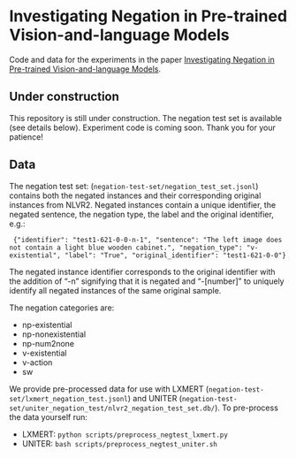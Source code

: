 # Investigating Negation in Pre-trained Vision-and-language Models

Code and data for the experiments in the paper [Investigating Negation in Pre-trained Vision-and-language Models](https://aclanthology.org/2021.blackboxnlp-1.27/).

## Under construction
This repository is still under construction. The negation test set is available (see details below). Experiment code is coming soon. Thank you for your patience!

<!-- ## Requirements
The experiments were conducted using the LXMERT and UNITER models.

Requirements for LXMERT:
- found in lxmert/requirements.txt
+ numpy

Requirements for UNITER:
> We provide Docker image for easier reproduction. Please install the following:
> - [nvidia driver](https://docs.nvidia.com/cuda/cuda-installation-guide-linux/index.html#package-manager-installation) (418+),
> - [Docker](https://docs.docker.com/install/linux/docker-ce/ubuntu/) (19.03+),
> - [nvidia-container-toolkit](https://github.com/NVIDIA/nvidia-docker#quickstart).
>
> Our scripts require the user to have the docker group membership so that docker commands can be run without sudo. We only support Linux with NVIDIA GPUs. We test on Ubuntu 18.04 and V100 cards. We use mixed-precision training hence GPUs with Tensor Cores are recommended. -->

## Data
The negation test set: (``` negation-test-set/negation_test_set.jsonl ```) contains both the negated instances and their corresponding original instances from NLVR2. Negated instances contain a unique identifier, the negated sentence, the negation type, the label and the original identifier, e.g.:

``` {"identifier": "test1-621-0-0-n-1", "sentence": "The left image does not contain a light blue wooden cabinet.", "negation_type": "v-existential", "label": "True", "original_identifier": "test1-621-0-0"}```

The negated instance identifier corresponds to the original identifier with the addition of “-n” signifying that it is negated and “-\[number\]” to uniquely identify all negated instances of the same original sample.

The negation categories are:
- np-existential
- np-nonexistential
- np-num2none
- v-existential
- v-action
- sw

We provide pre-processed data for use with LXMERT (``` negation-test-set/lxmert_negation_test.jsonl ```) and UNITER (``` negation-test-set/uniter_negation_test/nlvr2_negation_test_set.db/ ```). To pre-process the data yourself run:
- LXMERT: ``` python scripts/preprocess_negtest_lxmert.py ```
- UNITER: ``` bash scripts/preprocess_negtest_uniter.sh ```

<!-- ## Models
Finetune models for NLVR2 following the instructions in the relevant submodules.

## Evaluation on negation test set

Run inference on negation test set:

#### LXMERT
./scripts/run_inference_lxmert.sh <model location> <output dir> <device>

#### UNITER
Launch docker container specifying location of model to be used:
``` bash scripts/launch_model_container.sh <path to model> <gpu ids> ```

Inside container:
``` bash scripts/run_inference_uniter.sh <model location> <model checkpoint> <output dir>```

Model location is “nlvr-base” if using the model provided by the authors of UNITER and checkpoint is “6500”. If using your own trained model, specify “nlvr2/default” or “nlvr2/large” and the relevant checkpoint.

#### Results
To get accuracy on the negation test set, run the following script:
python scripts/compute_accuracy_by_negation_category.py --predictions_file <predictions_file> --labels_file <labels_file> --output_file <output_file>

## Causal mediation analysis

We perform causal mediation analysis on the triplet version of UNITER.
Provide triplet training instructions.



To run neuron interventions:
./launch_container.sh <TXT_DB> <IMG_DB> <MODEL_LOCATION>

Inside the docker, run the following command, supplying the checkpoint to use and whether the model is base or large:
python run_negation_neuron_interventions.py --txt_db /txt_db/nlvr2_negation_test_set.db --img_db /img_db/nlvr2_test --train_dir /model --ckpt <checkpoint> --model <UNITER-base, UNITER-large>

By default results are saved under ./results/, use --out_dir to specify output directory.


To compute total and indirect effects, first create a virtual environment
virtualenv venv -p python3
source venv/bin/activate
pip install -r requirements.txt


To compute total effects:
python compute_neuron_total_effect.py <interventions results directory>  <model type (UNITER-base/UNITER-large)> <negation test set>
Run this for both the base and large versions of UNITER

To plot the total effects of UNITER base and UNITER large:
python plot_total_effects.py <base total effects file> <large total effects file> <save directory>
This results in two figures for the total effects of originally correct and originally incorrect examples, correspinding to Figure 3 in the paper.


To compute neuron indirect effects (for one model) run:
python compute_and_save_neuron_agg_effect.py <interventions folder> <model type> <negation test set file>
This computes indirect effects for each neuron and averages them across negation and correctness categories. The effects are saved in three files in the interventions directory:
- Effect by negation type and correctness category: UNITER-base_ntype-ccat_neuron_effects.csv
- Effect by negation type: UNITER-base_ntype_neuron_effects.csv
- Overall effect: UNITER-base_overall_neuron_effects.csv

To plot neuron effects per layer, run:
python plot_neuron_effect_per_layer.py <neuron effect files directory> <output directory for figures>

-->
